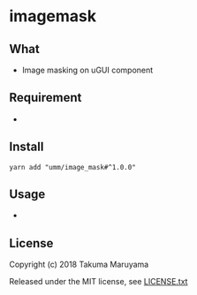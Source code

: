 # imagemask

## What

* Image masking on uGUI component 

## Requirement

* 

## Install

```shell
yarn add "umm/image_mask#^1.0.0"
```

## Usage

* 

## License

Copyright (c) 2018 Takuma Maruyama

Released under the MIT license, see [LICENSE.txt](LICENSE.txt)


